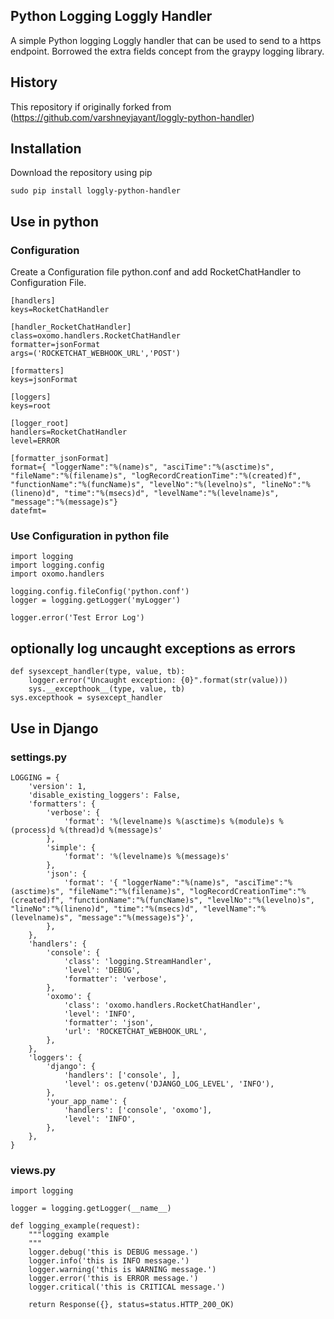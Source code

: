 Python Logging Loggly Handler
-----------------------------

A simple Python logging Loggly handler that can be used to send to a https endpoint. Borrowed the extra fields concept from the graypy logging library.

## History
This repository if originally forked from (https://github.com/varshneyjayant/loggly-python-handler)

## Installation
Download the repository using pip

    sudo pip install loggly-python-handler

## Use in python
### Configuration

Create a Configuration file python.conf and add RocketChatHandler to Configuration File.

    [handlers]
    keys=RocketChatHandler

    [handler_RocketChatHandler]
    class=oxomo.handlers.RocketChatHandler
    formatter=jsonFormat
    args=('ROCKETCHAT_WEBHOOK_URL','POST')

    [formatters]
    keys=jsonFormat

    [loggers]
    keys=root

    [logger_root]
    handlers=RocketChatHandler
    level=ERROR

    [formatter_jsonFormat]
    format={ "loggerName":"%(name)s", "asciTime":"%(asctime)s", "fileName":"%(filename)s", "logRecordCreationTime":"%(created)f", "functionName":"%(funcName)s", "levelNo":"%(levelno)s", "lineNo":"%(lineno)d", "time":"%(msecs)d", "levelName":"%(levelname)s", "message":"%(message)s"}
    datefmt=

### Use Configuration in python file

    import logging
    import logging.config
    import oxomo.handlers

    logging.config.fileConfig('python.conf')
    logger = logging.getLogger('myLogger')

    logger.error('Test Error Log')

## optionally log uncaught exceptions as errors

    def sysexcept_handler(type, value, tb):
        logger.error("Uncaught exception: {0}".format(str(value)))
        sys.__excepthook__(type, value, tb)
    sys.excepthook = sysexcept_handler

## Use in Django

### settings.py

    LOGGING = {
        'version': 1,
        'disable_existing_loggers': False,
        'formatters': {
            'verbose': {
                'format': '%(levelname)s %(asctime)s %(module)s %(process)d %(thread)d %(message)s'
            },
            'simple': {
                'format': '%(levelname)s %(message)s'
            },
            'json': {
                'format': '{ "loggerName":"%(name)s", "asciTime":"%(asctime)s", "fileName":"%(filename)s", "logRecordCreationTime":"%(created)f", "functionName":"%(funcName)s", "levelNo":"%(levelno)s", "lineNo":"%(lineno)d", "time":"%(msecs)d", "levelName":"%(levelname)s", "message":"%(message)s"}',
            },
        },
        'handlers': {
            'console': {
                'class': 'logging.StreamHandler',
                'level': 'DEBUG',
                'formatter': 'verbose',
            },
            'oxomo': {
                'class': 'oxomo.handlers.RocketChatHandler',
                'level': 'INFO',
                'formatter': 'json',
                'url': 'ROCKETCHAT_WEBHOOK_URL',
            },
        },
        'loggers': {
            'django': {
                'handlers': ['console', ],
                'level': os.getenv('DJANGO_LOG_LEVEL', 'INFO'),
            },
            'your_app_name': {
                'handlers': ['console', 'oxomo'],
                'level': 'INFO',
            },
        },
    }

### views.py

    import logging

    logger = logging.getLogger(__name__)

    def logging_example(request):
        """logging example
        """
        logger.debug('this is DEBUG message.')
        logger.info('this is INFO message.')
        logger.warning('this is WARNING message.')
        logger.error('this is ERROR message.')
        logger.critical('this is CRITICAL message.')

        return Response({}, status=status.HTTP_200_OK)
